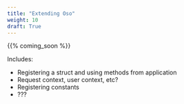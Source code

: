 ```yaml
---
title: "Extending Oso"
weight: 10
draft: True
---
```


{{% coming_soon %}}

Includes: 

- Registering a struct and using methods from application
- Request context, user context, etc?
- Registering constants
- ???